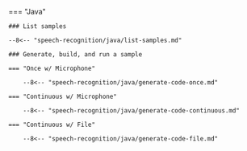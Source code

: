 === "Java"

    ### List samples

    --8<-- "speech-recognition/java/list-samples.md"

    ### Generate, build, and run a sample

    === "Once w/ Microphone"

        --8<-- "speech-recognition/java/generate-code-once.md"

    === "Continuous w/ Microphone"

        --8<-- "speech-recognition/java/generate-code-continuous.md"

    === "Continuous w/ File"

        --8<-- "speech-recognition/java/generate-code-file.md"